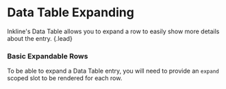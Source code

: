 # Data Table Expanding
Inkline's Data Table allows you to expand a row to easily show more details about the entry. {.lead}

### Basic Expandable Rows
To be able to expand a Data Table entry, you will need to provide an `expand` scoped slot to be rendered for each row.

<i-code-preview title="Data Table Expanding" link="https://github.com/inkline/inkline/tree/master/src/components/Datatable/index.vue">

<i-datatable :columns="columns" :rows="rows">
    <template v-slot:expand="{ row, columns, expanded }">
        <td :colspan="columns.length">
            {{row.name}} occupies the {{row.position}} position at Pied Piper, a fictional company based in Silicon Valley, California.
        </td>
    </template>
</i-datatable>

<template slot="html">
<div v-pre>

~~~html
<i-datatable :columns="columns" :rows="rows">
    <template v-slot:expand="{ row, columns, expanded }">
        <td :colspan="columns.length">
            {{row.name}} occupies the {{row.position}} position at Pied Piper, a fictional company based in Silicon Valley, California.
        </td>
    </template>
</i-datatable>
~~~

</div>
</template>
<template slot="js">

~~~js
export default {
    data() {
        return {
            columns: [
                { title: 'Name', path: 'name' },
                { title: 'Position', path: 'position' },
                { title: 'Age', path: 'age' },
                { title: 'City', path: 'address.city' },
                { title: 'Country', path: 'address.country' },
                { title: 'Email', path: 'email' }
            ],
            rows: [
                { id: '1', name: 'Richard Hendricks', email: 'richard.hendricks@email.com', age: 26, address: { city: 'Cupertino', country: 'United States' }, position: 'Chief Executive Officer' },
                { id: '2', name: 'Bertram Gilfoyle', email: 'bertram.gilfoyle@email.com', age: 30, address: { city: 'Toronto', country: 'Canada' }, position: 'System Administrator' },
                { id: '3', name: 'Dinesh Chugtai', email: 'dinesh.chugtai@email.com', age: 30, address: { city: 'Lahore', country: 'Pakistan' }, position: 'Software Developer' },
                ...
            ]
        }
    }
}
~~~

</template>
</i-code-preview>

